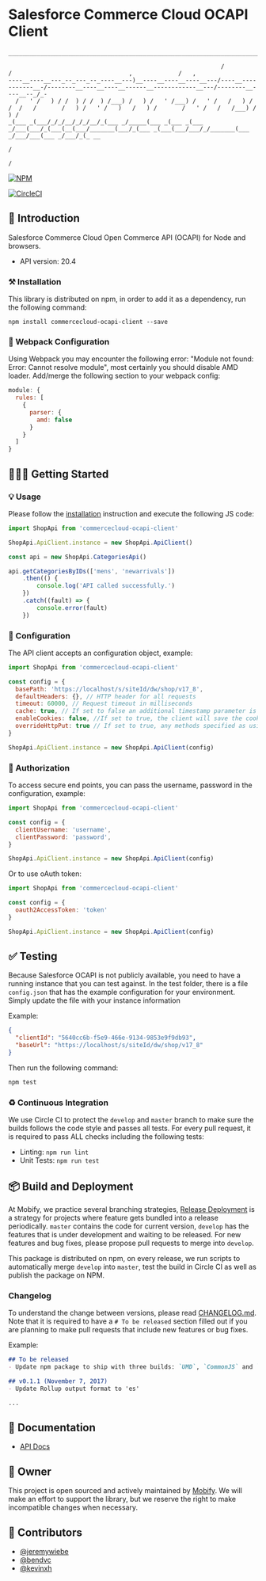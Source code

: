 # Salesforce Commerce Cloud OCAPI Client

```
_______________________________________________________________________________________________________________________________________________________

                                                            /                    /                                 ,             /   ,                 
----__----__---_--_---_--_----__---)__----__----__----__---/----__-----------__-/--------__----__----__------__------------__---/--------__----__--_/_-
  /   ' /   ) / /  ) / /  ) /___) /   ) /   ' /___) /   ' /   /   ) /   /  /   /       /   ) /   ' /   )   /   ) /       /   ' /   /   /___) /   ) /   
_(___ _(___/_/_/__/_/_/__/_(___ _/_____(___ _(___ _(___ _/___(___/_(___(__(___/_______(___/_(___ _(___(___/___/_/_______(___ _/___/___(___ _/___/_(_ __
                                                                                                         /                                             
                                                                                                        /                                              
```

[![NPM](https://nodei.co/npm/commercecloud-ocapi-client.png?downloads=true&stars=true)](https://nodei.co/npm/commercecloud-ocapi-client/)

[![CircleCI](https://circleci.com/gh/mobify/commercecloud-ocapi-client.svg?style=svg)](https://circleci.com/gh/mobify/commercecloud-ocapi-client)

## 🙌 Introduction

Salesforce Commerce Cloud Open Commerce API (OCAPI) for Node and browsers.

- API version: 20.4

### ⚒ Installation

This library is distributed on npm, in order to add it as a dependency, run the following command:

```shell
npm install commercecloud-ocapi-client --save
```

### 🔦 Webpack Configuration

Using Webpack you may encounter the following error: "Module not found: Error:
Cannot resolve module", most certainly you should disable AMD loader. Add/merge
the following section to your webpack config:

```javascript
module: {
  rules: [
    {
      parser: {
        amd: false
      }
    }
  ]
}
```

## 👨🏻‍💻 Getting Started

### 💡 Usage

Please follow the [installation](#installation) instruction and execute the following JS code:

```javascript
import ShopApi from 'commercecloud-ocapi-client'

ShopApi.ApiClient.instance = new ShopApi.ApiClient()

const api = new ShopApi.CategoriesApi()

api.getCategoriesByIDs(['mens', 'newarrivals'])
    .then(() {
        console.log('API called successfully.')
    })
    .catch((fault) => {
        console.error(fault)
    })
```


### 🔌 Configuration

The API client accepts an configuration object, example:

```js
import ShopApi from 'commercecloud-ocapi-client'

const config = {
  basePath: 'https://localhost/s/siteId/dw/shop/v17_8',
  defaultHeaders: {}, // HTTP header for all requests
  timeout: 60000, // Request timeout in milliseconds
  cache: true, // If set to false an additional timestamp parameter is added to all API GET calls to prevent browser caching
  enableCookies: false, //If set to true, the client will save the cookies from each server response, and return them in the next request.
  overrideHttpPut: true // If set to true, any methods specified as using http PUT will be sent using POST along the header value 'x-dw-http-method-override' set to 'PUT'.
}

ShopApi.ApiClient.instance = new ShopApi.ApiClient(config)
```



### 🔐 Authorization

To access secure end points, you can pass the username, password in the configuration, example:

```js
import ShopApi from 'commercecloud-ocapi-client'

const config = {
  clientUsername: 'username',
  clientPassword: 'password',
}

ShopApi.ApiClient.instance = new ShopApi.ApiClient(config)
```

Or to use oAuth token:

```js
import ShopApi from 'commercecloud-ocapi-client'

const config = {
  oauth2AccessToken: 'token'
}

ShopApi.ApiClient.instance = new ShopApi.ApiClient(config)
```

## ✅ Testing

Because Salesforce OCAPI is not publicly available, you need to have a running instance that you can test against. In the test folder, there is a file `config.json` that has the example configuration for your environment. Simply update the file with your instance information

Example:
```json
{
  "clientId": "5640cc6b-f5e9-466e-9134-9853e9f9db93",
  "baseUrl": "https://localhost/s/siteId/dw/shop/v17_8"
}
```
Then run the following command:

```sh
npm test
```

### ♻️ Continuous Integration

We use Circle CI to protect the `develop` and `master` branch to make sure the builds follows the code style and passes all tests. For every pull request, it is required to pass ALL checks including the following tests:

- Linting: `npm run lint`
- Unit Tests: `npm run test`

## 📦 Build and Deployment

At Mobify, we practice several branching strategies, [Release Deployment](https://github.com/mobify/branching-strategy/blob/master/release-deployment.md) is a strategy for projects where feature gets bundled into a release periodically. `master` contains the code for current version, `develop` has the features that is under development and waiting to be released. For new features and bug fixes, please propose pull requests to merge into `develop`.

This package is distributed on npm, on every release, we run scripts to automatically merge `develop` into `master`, test the build in Circle CI as well as publish the package on NPM.

### Changelog

To understand the change between versions, please read [CHANGELOG.md](./CHANGELOG.md). Note that it is required to have a `# To be released` section filled out if you are planning to make pull requests that include new features or bug fixes.

Example:
```markdown
## To be released
- Update npm package to ship with three builds: `UMD`, `CommonJS` and `ES2015` [#4](https://github.com/mobify/commercecloud-ocapi-client/pull/4)

## v0.1.1 (November 7, 2017)
- Update Rollup output format to 'es'

...
```


## 📖 Documentation

- [API Docs](https://mobify.github.io/commercecloud-ocapi-client/)


## 👥 Owner

This project is open sourced and actively maintained by [Mobify](https://github.com/mobify).
We will make an effort to support the library, but we reserve the right to make incompatible changes when necessary.


## 🏅 Contributors

- [@jeremywiebe](https://github.com/jeremywiebe)
- [@bendvc](https://github.com/bendvc)
- [@kevinxh](https://github.com/kevinxh)
